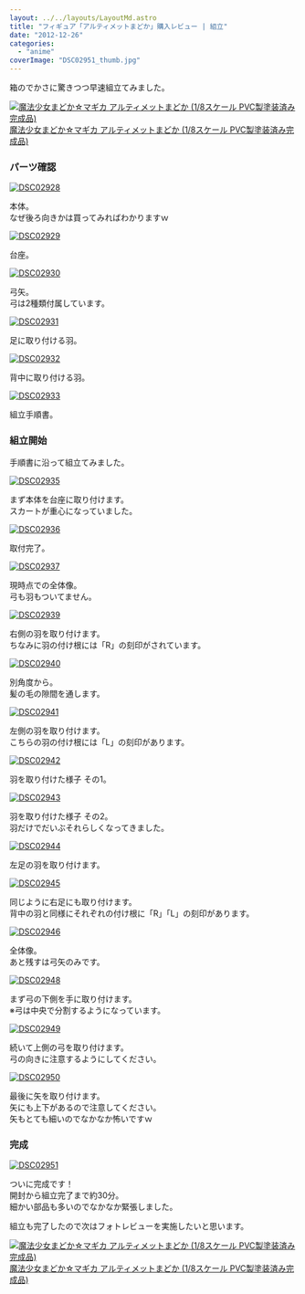 ```yaml
---
layout: ../../layouts/LayoutMd.astro
title: "フィギュア「アルティメットまどか」購入レビュー | 組立"
date: "2012-12-26"
categories: 
  - "anime"
coverImage: "DSC02951_thumb.jpg"
---
```


箱のでかさに驚きつつ早速組立てみました。

[![魔法少女まどか☆マギカ アルティメットまどか (1/8スケール PVC製塗装済み完成品)](images/51vSYmlo35L._SL160_.jpg)  
魔法少女まどか☆マギカ アルティメットまどか (1/8スケール PVC製塗装済み完成品)  
](https://www.amazon.co.jp/exec/obidos/ASIN/B0089IW922/mizuka123-22/ref=nosim)

### パーツ確認

[![DSC02928](images/DSC02928_thumb.jpg "DSC02928")](//mizuka123.net/wp-content/uploads/2012/12/DSC02928.jpg)

本体。  
なぜ後ろ向きかは買ってみればわかりますｗ

[![DSC02929](images/DSC02929_thumb.jpg "DSC02929")](//mizuka123.net/wp-content/uploads/2012/12/DSC02929.jpg)

台座。

[![DSC02930](images/DSC02930_thumb.jpg "DSC02930")](//mizuka123.net/wp-content/uploads/2012/12/DSC02930.jpg)

弓矢。  
弓は2種類付属しています。

[![DSC02931](images/DSC02931_thumb.jpg "DSC02931")](//mizuka123.net/wp-content/uploads/2012/12/DSC02931.jpg)

足に取り付ける羽。

[![DSC02932](images/DSC02932_thumb.jpg "DSC02932")](//mizuka123.net/wp-content/uploads/2012/12/DSC02932.jpg)

背中に取り付ける羽。

[![DSC02933](images/DSC02933_thumb.jpg "DSC02933")](//mizuka123.net/wp-content/uploads/2012/12/DSC02933.jpg)

組立手順書。

### 組立開始

手順書に沿って組立てみました。

[![DSC02935](images/DSC02935_thumb.jpg "DSC02935")](//mizuka123.net/wp-content/uploads/2012/12/DSC02935.jpg)

まず本体を台座に取り付けます。  
スカートが重心になっていました。

[![DSC02936](images/DSC02936_thumb.jpg "DSC02936")](//mizuka123.net/wp-content/uploads/2012/12/DSC02936.jpg)

取付完了。

[![DSC02937](images/DSC02937_thumb.jpg "DSC02937")](//mizuka123.net/wp-content/uploads/2012/12/DSC02937.jpg)

現時点での全体像。  
弓も羽もついてません。

[![DSC02939](images/DSC02939_thumb.jpg "DSC02939")](//mizuka123.net/wp-content/uploads/2012/12/DSC02939.jpg)

右側の羽を取り付けます。  
ちなみに羽の付け根には「R」の刻印がされています。

[![DSC02940](images/DSC02940_thumb.jpg "DSC02940")](//mizuka123.net/wp-content/uploads/2012/12/DSC02940.jpg)

別角度から。  
髪の毛の隙間を通します。

[![DSC02941](images/DSC02941_thumb.jpg "DSC02941")](//mizuka123.net/wp-content/uploads/2012/12/DSC02941.jpg)

左側の羽を取り付けます。  
こちらの羽の付け根には「L」の刻印があります。

[![DSC02942](images/DSC02942_thumb.jpg "DSC02942")](//mizuka123.net/wp-content/uploads/2012/12/DSC02942.jpg)

羽を取り付けた様子 その1。

[![DSC02943](images/DSC02943_thumb.jpg "DSC02943")](//mizuka123.net/wp-content/uploads/2012/12/DSC02943.jpg)

羽を取り付けた様子 その2。  
羽だけでだいぶそれらしくなってきました。

[![DSC02944](images/DSC02944_thumb.jpg "DSC02944")](//mizuka123.net/wp-content/uploads/2012/12/DSC02944.jpg)

左足の羽を取り付けます。

[![DSC02945](images/DSC02945_thumb.jpg "DSC02945")](//mizuka123.net/wp-content/uploads/2012/12/DSC02945.jpg)

同じように右足にも取り付けます。  
背中の羽と同様にそれぞれの付け根に「R」「L」の刻印があります。

[![DSC02946](images/DSC02946_thumb.jpg "DSC02946")](//mizuka123.net/wp-content/uploads/2012/12/DSC02946.jpg)

全体像。  
あと残すは弓矢のみです。

[![DSC02948](images/DSC02948_thumb.jpg "DSC02948")](//mizuka123.net/wp-content/uploads/2012/12/DSC02948.jpg)

まず弓の下側を手に取り付けます。  
※弓は中央で分割するようになっています。

[![DSC02949](images/DSC02949_thumb.jpg "DSC02949")](//mizuka123.net/wp-content/uploads/2012/12/DSC02949.jpg)

続いて上側の弓を取り付けます。  
弓の向きに注意するようにしてください。

[![DSC02950](images/DSC02950_thumb.jpg "DSC02950")](//mizuka123.net/wp-content/uploads/2012/12/DSC02950.jpg)

最後に矢を取り付けます。  
矢にも上下があるので注意してください。  
矢もとても細いのでなかなか怖いですｗ

### 完成

[![DSC02951](images/DSC02951_thumb.jpg "DSC02951")](//mizuka123.net/wp-content/uploads/2012/12/DSC02951.jpg)

ついに完成です！  
開封から組立完了まで約30分。  
細かい部品も多いのでなかなか緊張しました。

組立も完了したので次はフォトレビューを実施したいと思います。

[![魔法少女まどか☆マギカ アルティメットまどか (1/8スケール PVC製塗装済み完成品)](images/51vSYmlo35L._SL160_.jpg)  
魔法少女まどか☆マギカ アルティメットまどか (1/8スケール PVC製塗装済み完成品)](https://www.amazon.co.jp/exec/obidos/ASIN/B0089IW922/mizuka123-22/ref=nosim)
